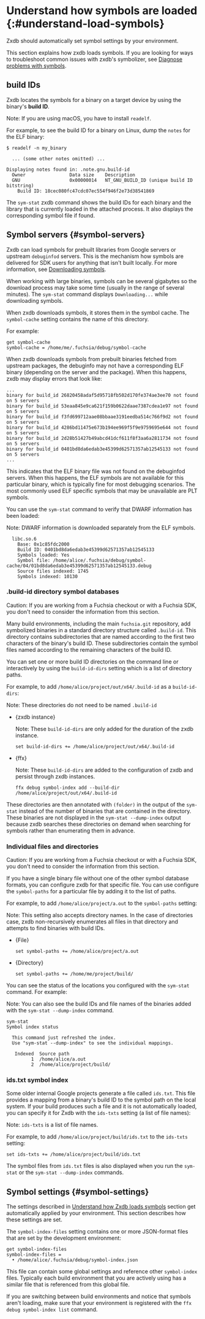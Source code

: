 # Understand how symbols are loaded {:#understand-load-symbols}

Zxdb should automatically set symbol settings by your environment.

This section explains how zxdb loads symbols. If you are looking for ways
to troubleshoot common issues with zxdb's symbolizer, see
[Diagnose problems with symbols][troubleshoot-symbols].

## build IDs

Zxdb locates the symbols for a binary on a target device by using the binary's
**build ID**.

Note: If you are using macOS, you have to install `readelf`.

For example, to see the build ID for a binary on Linux, dump the `notes` for
the ELF binary:

```none {:.devsite-disable-click-to-copy}
$ readelf -n my_binary

  ... (some other notes omitted) ...

Displaying notes found in: .note.gnu.build-id
  Owner                Data size 	Description
  GNU                  0x00000014	NT_GNU_BUILD_ID (unique build ID bitstring)
    Build ID: 18cec080fc47cdc07ec554f946f2e73d38541869
```

The `sym-stat` zxdb command shows the build IDs for each binary and the library
that is currently loaded in the attached process. It also displays the
corresponding symbol file if found.

## Symbol servers {#symbol-servers}

Zxdb can load symbols for prebuilt libraries from Google servers or upstream
`debuginfod` servers. This is the mechanism how symbols are delivered for SDK
users for anything that isn't built locally. For more information, see
[Downloading symbols][advanced-download-symbols].

When working with large binaries, symbols can be several gigabytes so the
download process may take some time (usually in the range of several minutes).
The `sym-stat` command displays `Downloading...` while downloading symbols.

When zxdb downloads symbols, it stores them in the symbol cache. The
`symbol-cache` setting contains the name of this directory.

For example:

```none {: .devsite-terminal data-terminal-prefix="[zxdb]" }
get symbol-cache
symbol-cache = /home/me/.fuchsia/debug/symbol-cache
```

When zxdb downloads symbols from prebuilt binaries fetched from upstream
packages, the debuginfo may not have a corresponding ELF binary (depending on
the server and the package). When this happens, zxdb may display errors that
look like:

```none {:.devsite-disable-click-to-copy}
...
binary for build_id 26820458adaf5d95718fb502d170fe374ae3ee70 not found on 5 servers
binary for build_id 53eaa845e9ca621f159b0622daae7387cdea1e97 not found on 5 servers
binary for build_id f3fd699712aae08bbaae3191eedba514c766f9d2 not found on 5 servers
binary for build_id 4286bd11475e673b194ee969f5f9e9759695e644 not found on 5 servers
binary for build_id 2d28b51427b49abcd41dcf611f8f3aa6a2811734 not found on 5 servers
binary for build_id 0401bd8da6edab3e45399d62571357ab12545133 not found on 5 servers
...
```

This indicates that the ELF binary file was not found on the debuginfod servers.
When this happens, the ELF symbols are not available for this particular binary,
which is typically fine for most debugging scenarios. The most commonly used ELF
specific symbols that may be unavailable are PLT symbols.

You can use the `sym-stat` command to verify that DWARF information has been
loaded:

Note: DWARF information is downloaded separately from the ELF symbols.

```none {:.devsite-disable-click-to-copy}
  libc.so.6
    Base: 0x1c85fdc2000
    Build ID: 0401bd8da6edab3e45399d62571357ab12545133
    Symbols loaded: Yes
    Symbol file: /home/alice/.fuchsia/debug/symbol-cache/04/01bd8da6edab3e45399d62571357ab12545133.debug
    Source files indexed: 1745
    Symbols indexed: 10130
```

### .build-id directory symbol databases
Caution: If you are working from a Fuchsia checkout or with a Fuchsia SDK, you
don't need to consider the information from this section.

Many build environments, including the main `fuchsia.git` repository, add
symbolized binaries in a standard directory structure called `.build-id`. This
directory contains subdirectories that are named according to the first two
characters of the binary's build ID. These subdirectories contain the symbol
files named according to the remaining characters of the build ID.

You can set one or more build ID directories on the command line or
interactively by using the `build-id-dirs` setting which is a list of directory
paths.

For example, to add `/home/alice/project/out/x64/.build-id` as a `build-id-dirs`:

Note: These directories do not need to be named `.build-id`

* {zxdb instance}

  Note: These `build-id-dirs` are only added for the duration of the zxdb
  instance.

  ```none {: .devsite-terminal data-terminal-prefix="[zxdb]" }
  set build-id-dirs += /home/alice/project/out/x64/.build-id
  ```

* {ffx}

  Note: These `build-id-dirs` are added to the configuration of zxdb and persist
  through zxdb instances.


  ```posix-terminal
  ffx debug symbol-index add --build-dir /home/alice/project/out/x64/.build-id
  ```

These directories are then annotated with `(folder)` in the output of the
`sym-stat` instead of the number of binaries that are contained in the directory.
These binaries are not displayed in the `sym-stat --dump-index` output because
zxdb searches these directories on demand when searching for symbols rather than
enumerating them in advance.

### Individual files and directories

Caution: If you are working from a Fuchsia checkout or with a Fuchsia SDK, you
don't need to consider the information from this section.

If you have a single binary file without one of the other symbol database
formats, you can configure zxdb for that specific file. You can use configure
the `symbol-paths` for a particular file by adding it to the list of paths.

For example, to add `/home/alice/project/a.out` to the `symbol-paths` setting:

Note: This setting also accepts directory names. In the case of directories
case, zxdb non-recursively enumerates all files in that directory and attempts
to find binaries with build IDs.

* {File}

  ```none {: .devsite-terminal data-terminal-prefix="[zxdb]" }
  set symbol-paths += /home/alice/project/a.out
  ```

* {Directory}

  ```none {: .devsite-terminal data-terminal-prefix="[zxdb]" }
  set symbol-paths += /home/me/project/build/
  ```

You can see the status of the locations you configured with the `sym-stat`
command. For example:

Note: You can also see the build IDs and file names of the binaries added with
the `sym-stat --dump-index` command.

```none {: .devsite-terminal data-terminal-prefix="[zxdb]" }
sym-stat
Symbol index status

  This command just refreshed the index.
  Use "sym-stat --dump-index" to see the individual mappings.

   Indexed  Source path
         1  /home/alice/a.out
         2  /home/alice/project/build/
```

### ids.txt symbol index

Some older internal Google projects generate a file called `ids.txt`. This file
provides a mapping from a binary's build ID to the symbol path on the local
system. If your build produces such a file and it is not automatically loaded,
you can specify it for Zxdb with the `ids-txts` setting (a list of file names):

Note: `ids-txts` is a list of file names.

For example, to add `/home/alice/project/build/ids.txt` to the `ids-txts` setting:

```none {: .devsite-terminal data-terminal-prefix="[zxdb]" }
set ids-txts += /home/alice/project/build/ids.txt
```

The symbol files from `ids.txt` files is also displayed when you run the
`sym-stat` or the `sym-stat --dump-index` commands.

## Symbol settings {#symbol-settings}

The settings described in
[Understand how Zxdb loads symbols](#understand-load-symbols) section get
automatically applied by your environment. This section describes how these
settings are set.

The `symbol-index-files` setting contains one or more JSON-format files that
are set by the development environment:

```none {: .devsite-terminal data-terminal-prefix="[zxdb]" }
get symbol-index-files
symbol-index-files =
  • /home/alice/.fuchsia/debug/symbol-index.json
```

This file can contain some global settings and reference other `symbol-index`
files. Typically each build environment that you are actively using has a
similar file that is referenced from this global file.

If you are switching between build environments and notice that symbols aren't
loading, make sure that your environment is registered with the
`ffx debug symbol-index list` command.

[advanced-download-symbols]: /docs/development/debugger/advanced.md#download-symbols
[troubleshoot-symbols]: /docs/development/debugger/troubleshooting.md#diagnose-problems-symbols
[ffx-symbol-index]: /reference/tools/sdk/ffx.md#symbol-index
